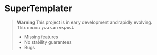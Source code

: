 # SuperTemplater

> **Warning** This project is in early development and rapidly evolving. This means you can expect:
> * Missing features
> * No stability guarantees
> * Bugs
